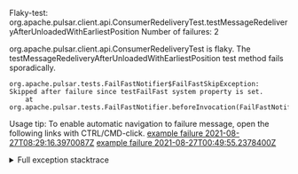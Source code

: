         
Flaky-test: org.apache.pulsar.client.api.ConsumerRedeliveryTest.testMessageRedeliveryAfterUnloadedWithEarliestPosition
Number of failures: 2

org.apache.pulsar.client.api.ConsumerRedeliveryTest is flaky. The testMessageRedeliveryAfterUnloadedWithEarliestPosition test method fails sporadically.

```
org.apache.pulsar.tests.FailFastNotifier$FailFastSkipException: Skipped after failure since testFailFast system property is set.
	at org.apache.pulsar.tests.FailFastNotifier.beforeInvocation(FailFastNotifier.java:88)

```

Usage tip: To enable automatic navigation to failure message, open the following links with CTRL/CMD-click.
[example failure 2021-08-27T08:29:16.3970087Z](https://github.com/apache/pulsar/runs/3441181143?check_suite_focus=true#step:9:1226)
[example failure 2021-08-27T00:49:55.2378400Z](https://github.com/apache/pulsar/runs/3438608157?check_suite_focus=true#step:9:1222)


<details>
<summary>Full exception stacktrace</summary>
<code><pre>
org.apache.pulsar.tests.FailFastNotifier$FailFastSkipException: Skipped after failure since testFailFast system property is set.
	at org.apache.pulsar.tests.FailFastNotifier.beforeInvocation(FailFastNotifier.java:88)

</pre></code>
</details>

